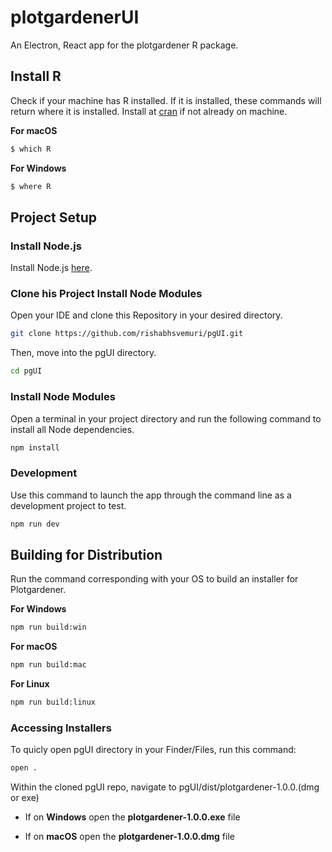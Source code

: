 # plotgardenerUI

An Electron, React app for the plotgardener R package.

<!-- ## Recommended IDE Setup

- [VSCode](https://code.visualstudio.com/) + [ESLint](https://marketplace.visualstudio.com/items?itemName=dbaeumer.vscode-eslint) + [Prettier](https://marketplace.visualstudio.com/items?itemName=esbenp.prettier-vscode) -->


## Install R

Check if your machine has R installed. If it is installed, these commands will return where it is installed.
Install at [cran](https://cran.r-project.org/mirrors.html) if not already on machine.

**__For macOS__**
```bash
$ which R
```
**__For Windows__**
```bash
$ where R
```

## Project Setup

### Install Node.js

Install Node.js [here](https://nodejs.org/en/download).

### Clone his Project Install Node Modules

Open your IDE and clone this Repository in your desired directory.

```bash
git clone https://github.com/rishabhsvemuri/pgUI.git
```

Then, move into the pgUI directory.
```bash
cd pgUI
``` 
### Install Node Modules

Open a terminal in your project directory and run the following command to install all Node dependencies.

```bash
npm install
```

### Development

Use this command to launch the app through the command line as a development project to test.

```bash
npm run dev
```

## Building for Distribution

Run the command corresponding with your OS to build an installer for Plotgardener.

**__For Windows__**
```bash
npm run build:win
```

**__For macOS__**
```bash
npm run build:mac
```

**__For Linux__**
```bash
npm run build:linux
```

### Accessing Installers

To quicly open pgUI directory in your Finder/Files, run this command:
```bash
open .
```

Within the cloned pgUI repo, navigate to pgUI/dist/plotgardener-1.0.0.(dmg or exe)

- If on **Windows** open the **plotgardener-1.0.0.exe** file

- If on **macOS** open the **plotgardener-1.0.0.dmg** file